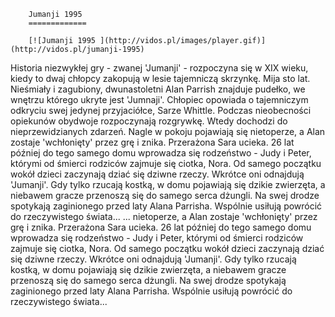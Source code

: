 
        Jumanji 1995 
        =============
        
        [![Jumanji 1995 ](http://vidos.pl/images/player.gif)](http://vidos.pl/jumanji-1995)
        
        
 Historia niezwykłej gry - zwanej 'Jumanji' - rozpoczyna się w XIX wieku, kiedy to dwaj chłopcy zakopują w lesie tajemniczą skrzynkę. Mija sto lat. Nieśmiały i zagubiony, dwunastoletni Alan Parrish znajduje pudełko, we wnętrzu którego ukryte jest 'Jumnaji'. Chłopiec opowiada o tajemniczym odkryciu swej jedynej przyjaciółce, Sarze Whittle. Podczas nieobecności opiekunów obydwoje rozpoczynają rozgrywkę. Wtedy dochodzi do nieprzewidzianych zdarzeń. Nagle w pokoju pojawiają się nietoperze, a Alan zostaje 'wchłonięty' przez grę i znika. Przerażona Sara ucieka. 26 lat później do tego samego domu wprowadza się rodzeństwo - Judy i Peter, którymi od śmierci rodziców zajmuje się ciotka, Nora. Od samego początku wokół dzieci zaczynają dziać się dziwne rzeczy. Wkrótce oni odnajdują 'Jumanji'. Gdy tylko rzucają kostką, w domu pojawiają się dzikie zwierzęta, a niebawem gracze przenoszą się do samego serca dżungli. Na swej drodze spotykają zaginionego przed laty Alana Parrisha. Wspólnie usiłują powrócić do rzeczywistego świata...   ... nietoperze, a Alan zostaje 'wchłonięty' przez grę i znika. Przerażona Sara ucieka. 26 lat później do tego samego domu wprowadza się rodzeństwo - Judy i Peter, którymi od śmierci rodziców zajmuje się ciotka, Nora. Od samego początku wokół dzieci zaczynają dziać się dziwne rzeczy. Wkrótce oni odnajdują 'Jumanji'. Gdy tylko rzucają kostką, w domu pojawiają się dzikie zwierzęta, a niebawem gracze przenoszą się do samego serca dżungli. Na swej drodze spotykają zaginionego przed laty Alana Parrisha. Wspólnie usiłują powrócić do rzeczywistego świata...
    